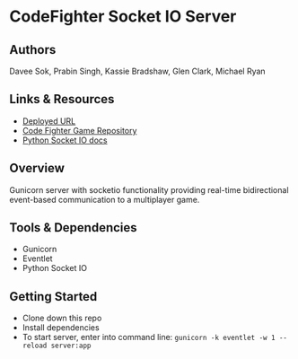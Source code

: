 # CodeFighter Socket IO Server

## Authors

Davee Sok, Prabin Singh, Kassie Bradshaw, Glen Clark, Michael Ryan

## Links & Resources

- [Deployed URL](https://codefighter-server.herokuapp.com/)
- [Code Fighter Game Repository](https://github.com/Team-Shrubbery/CodeFighter)
- [Python Socket IO docs](https://python-socketio.readthedocs.io/en/latest/intro.html)

## Overview

Gunicorn server with socketio functionality providing real-time bidirectional event-based communication to a multiplayer game.

## Tools & Dependencies

- Gunicorn
- Eventlet
- Python Socket IO

## Getting Started

- Clone down this repo
- Install dependencies
- To start server, enter into command line:
  `gunicorn -k eventlet -w 1 --reload server:app`
